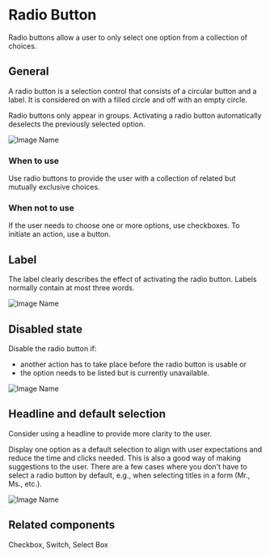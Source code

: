 # Radio Button

Radio buttons allow a user to only select one option from a collection of choices.

## General

A radio button is a selection control that consists of a circular button and a label. It is considered on with a filled circle and off with an empty circle.

Radio buttons only appear in groups. Activating a radio button automatically deselects the previously selected option.

![Image Name](assets/3_components/radio-button/radiobuttons_general.png)

### When  to use

Use radio buttons to provide the user with a collection of related but mutually exclusive choices.

### When not to use

If the user needs to choose one or more options, use checkboxes.
To initiate an action, use a button.

## Label

The label clearly describes the effect of activating the radio button. Labels normally contain at most three words.

![Image Name](assets/3_components/radio-button/radiobuttons_label.png)

## Disabled state

Disable the radio button if:

* another action has to take place before the radio button is usable or
*	the option needs to be listed but is currently unavailable.

![Image Name](assets/3_components/radio-button/disabled_radiobutton.png)

## Headline and default selection

Consider using a headline to provide more clarity to the user.

Display one option as a default selection to align with user expectations and reduce the time and clicks needed. This is also a good way of making suggestions to the user. There are a few cases where you don't have to select a radio button by default, e.g., when selecting titles in a form (Mr., Ms., etc.).


![Image Name](assets/3_components/radio-button/radiobuttons_bestpractice.png)

## Related components

Checkbox, Switch, Select Box
